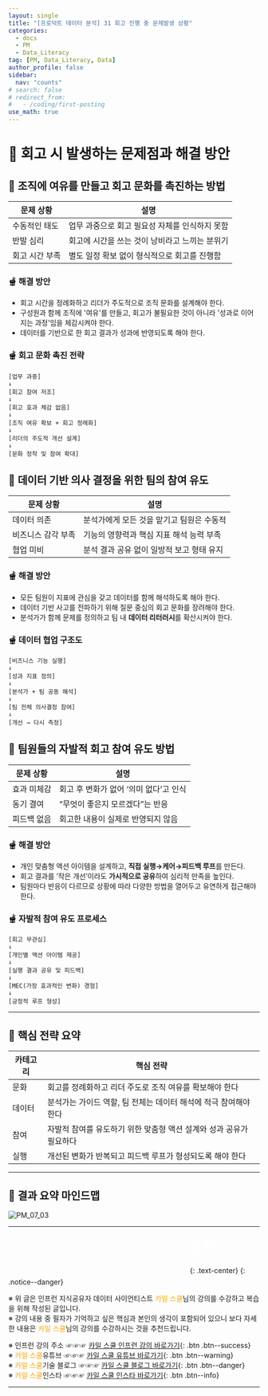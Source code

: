 ```yaml
---
layout: single
title: "[프로덕트 데이터 분석] 31 회고 진행 중 문제발생 상황"
categories:
  - docs
  - PM
  - Data_Literacy
tag: [PM, Data_Literacy, Data]
author_profile: false
sidebar:
  nav: "counts"
# search: false
# redirect_from:
#   - /coding/first-posting
use_math: true
---
```


# 👑 회고 시 발생하는 문제점과 해결 방안

## 🥚 조직에 여유를 만들고 회고 문화를 촉진하는 방법

| 문제 상황      | 설명                                           |
| -------------- | ---------------------------------------------- |
| 수동적인 태도  | 업무 과중으로 회고 필요성 자체를 인식하지 못함 |
| 반발 심리      | 회고에 시간을 쓰는 것이 낭비라고 느끼는 분위기 |
| 회고 시간 부족 | 별도 일정 확보 없이 형식적으로 회고를 진행함   |

### 🫕 해결 방안

- 회고 시간을 정례화하고 리더가 주도적으로 조직 문화를 설계해야 한다.
- 구성원과 함께 조직에 '여유'를 만들고, 회고가 불필요한 것이 아니라 '성과로 이어지는 과정'임을 체감시켜야 한다.
- 데이터를 기반으로 한 회고 결과가 성과에 반영되도록 해야 한다.

### 🫕 회고 문화 촉진 전략

```plaintext
[업무 과중]
↓
[회고 참여 저조]
↓
[회고 효과 체감 없음]
↓
[조직 여유 확보 + 회고 정례화]
↓
[리더의 주도적 개선 설계]
↓
[문화 정착 및 참여 확대]
```

## 🥚 데이터 기반 의사 결정을 위한 팀의 참여 유도

| 문제 상황          | 설명                                      |
| ------------------ | ----------------------------------------- |
| 데이터 의존        | 분석가에게 모든 것을 맡기고 팀원은 수동적 |
| 비즈니스 감각 부족 | 기능의 영향력과 핵심 지표 해석 능력 부족  |
| 협업 미비          | 분석 결과 공유 없이 일방적 보고 형태 유지 |

### 🫕 해결 방안

- 모든 팀원이 지표에 관심을 갖고 데이터를 함께 해석하도록 해야 한다.
- 데이터 기반 사고를 전파하기 위해 질문 중심의 회고 문화를 장려해야 한다.
- 분석가가 함께 문제를 정의하고 팀 내 **데이터 리터러시**를 확산시켜야 한다.

### 🫕 데이터 협업 구조도

```plaintext
[비즈니스 기능 실행]
↓
[성과 지표 정의]
↓
[분석가 + 팀 공동 해석]
↓
[팀 전체 의사결정 참여]
↓
[개선 → 다시 측정]
```

## 🥚 팀원들의 자발적 회고 참여 유도 방법

| 문제 상황   | 설명                                   |
| ----------- | -------------------------------------- |
| 효과 미체감 | 회고 후 변화가 없어 ‘의미 없다’고 인식 |
| 동기 결여   | “무엇이 좋은지 모르겠다”는 반응        |
| 피드백 없음 | 회고한 내용이 실제로 반영되지 않음     |

### 🫕 해결 방안

- 개인 맞춤형 액션 아이템을 설계하고, **직접 실행→케어→피드백 루프**를 만든다.
- 회고 결과를 ‘작은 개선’이라도 **가시적으로 공유**하여 심리적 만족을 높인다.
- 팀원마다 반응이 다르므로 상황에 따라 다양한 방법을 열어두고 유연하게 접근해야 한다.

### 🫕 자발적 참여 유도 프로세스

```plaintext
[회고 무관심]
↓
[개인별 액션 아이템 제공]
↓
[실행 결과 공유 및 피드백]
↓
[MEC(가장 효과적인 변화) 경험]
↓
[긍정적 루프 형성]
```

---

## 🥚 핵심 전략 요약

| 카테고리 | 핵심 전략                                                           |
| -------- | ------------------------------------------------------------------- |
| 문화     | 회고를 정례화하고 리더 주도로 조직 여유를 확보해야 한다             |
| 데이터   | 분석가는 가이드 역할, 팀 전체는 데이터 해석에 적극 참여해야 한다    |
| 참여     | 자발적 참여를 유도하기 위한 맞춤형 액션 설계와 성과 공유가 필요하다 |
| 실행     | 개선된 변화가 반복되고 피드백 루프가 형성되도록 해야 한다           |

---

## 🥚 결과 요약 마인드맵

![PM_07_03]({{site.url}}/images/2025-03-25-PM/07_03.png)

---

<a style="font-size:30px; color: white;">⇩⇩⇩⇩⇩⇩⇩⇩⇩⇩⇩⇩출처⇩⇩⇩⇩⇩⇩⇩⇩⇩⇩⇩⇩</a>
{: .text-center}
{: .notice--danger}

※ 위 글은 인프런 지식공유자 데이터 사이언티스트 <a style="color: orange;">카일 스쿨</a>님의 강의를 수강하고 복습을 위해 작성된 글입니다.<br>
※ 강의 내용 중 필자가 기억하고 싶은 핵심과 본인의 생각이 포함되어 있으니 보다 자세한 내용은 <a style="color: orange;">카일 스쿨</a>님의 강의를 수강하시는 것을 추천드립니다. <br>

※ 인프런 강의 주소 ☞☞☞ [카일 스쿨 인프런 강의 바로가기](https://www.inflearn.com/course/pm-%EB%8D%B0%EC%9D%B4%ED%84%B0-%EB%A6%AC%ED%84%B0%EB%9F%AC%EC%8B%9C){: .btn .btn--success}<br>
※ <a style="color: orange;">카일 스쿨</a>유튜브 ☞☞☞ [카일 스쿨 유튜브 바로가기](https://www.youtube.com/c/kyleschool){: .btn .btn--warning}<br>
※ <a style="color: orange;">카일 스쿨</a>기술 블로그 ☞☞☞ [카일 스쿨 블로그 바로가기](https://zzsza.github.io/){: .btn .btn--danger}<br>
※ <a style="color: orange;">카일 스쿨</a>인스타 ☞☞☞ [카일 스쿨 인스타 바로가기](https://www.instagram.com/data.scientist/){: .btn .btn--info}

---
